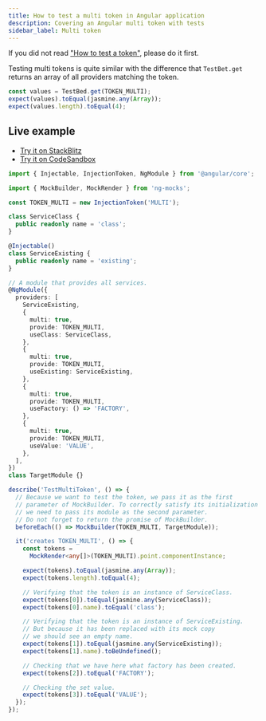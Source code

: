 ```yaml
---
title: How to test a multi token in Angular application
description: Covering an Angular multi token with tests
sidebar_label: Multi token
---
```


If you did not read ["How to test a token"](token.md), please do it first.

Testing multi tokens is quite similar with the difference that `TestBet.get` returns an array of all providers
matching the token.

```ts
const values = TestBed.get(TOKEN_MULTI);
expect(values).toEqual(jasmine.any(Array));
expect(values.length).toEqual(4);
```

## Live example

- [Try it on StackBlitz](https://stackblitz.com/github/help-me-mom/ng-mocks-sandbox/tree/tests?file=src/examples/TestMultiToken/test.spec.ts&initialpath=%3Fspec%3DTestMultiToken)
- [Try it on CodeSandbox](https://codesandbox.io/s/github/help-me-mom/ng-mocks-sandbox/tree/tests?file=/src/examples/TestMultiToken/test.spec.ts&initialpath=%3Fspec%3DTestMultiToken)

```ts title="https://github.com/help-me-mom/ng-mocks/blob/master/examples/TestMultiToken/test.spec.ts"
import { Injectable, InjectionToken, NgModule } from '@angular/core';

import { MockBuilder, MockRender } from 'ng-mocks';

const TOKEN_MULTI = new InjectionToken('MULTI');

class ServiceClass {
  public readonly name = 'class';
}

@Injectable()
class ServiceExisting {
  public readonly name = 'existing';
}

// A module that provides all services.
@NgModule({
  providers: [
    ServiceExisting,
    {
      multi: true,
      provide: TOKEN_MULTI,
      useClass: ServiceClass,
    },
    {
      multi: true,
      provide: TOKEN_MULTI,
      useExisting: ServiceExisting,
    },
    {
      multi: true,
      provide: TOKEN_MULTI,
      useFactory: () => 'FACTORY',
    },
    {
      multi: true,
      provide: TOKEN_MULTI,
      useValue: 'VALUE',
    },
  ],
})
class TargetModule {}

describe('TestMultiToken', () => {
  // Because we want to test the token, we pass it as the first
  // parameter of MockBuilder. To correctly satisfy its initialization
  // we need to pass its module as the second parameter.
  // Do not forget to return the promise of MockBuilder.
  beforeEach(() => MockBuilder(TOKEN_MULTI, TargetModule));

  it('creates TOKEN_MULTI', () => {
    const tokens =
      MockRender<any[]>(TOKEN_MULTI).point.componentInstance;

    expect(tokens).toEqual(jasmine.any(Array));
    expect(tokens.length).toEqual(4);

    // Verifying that the token is an instance of ServiceClass.
    expect(tokens[0]).toEqual(jasmine.any(ServiceClass));
    expect(tokens[0].name).toEqual('class');

    // Verifying that the token is an instance of ServiceExisting.
    // But because it has been replaced with its mock copy
    // we should see an empty name.
    expect(tokens[1]).toEqual(jasmine.any(ServiceExisting));
    expect(tokens[1].name).toBeUndefined();

    // Checking that we have here what factory has been created.
    expect(tokens[2]).toEqual('FACTORY');

    // Checking the set value.
    expect(tokens[3]).toEqual('VALUE');
  });
});
```
